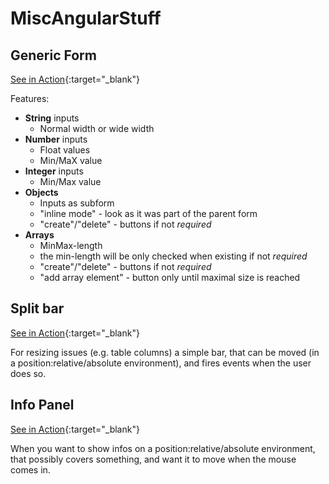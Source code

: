 # MiscAngularStuff

## Generic Form

[See in Action](https://dogi-zz.github.io/misc.angular-stuff/?page=form){:target="_blank"}

Features:

- **String** inputs
  - Normal width or wide width
- **Number** inputs
  - Float values
  - Min/MaX value
- **Integer** inputs
  - Min/Max value
- **Objects**
  - Inputs as subform
  - "inline mode" - look as it was part of the parent form
  - "create"/"delete" - buttons if not *required*
- **Arrays**
  - MinMax-length
  - the min-length will be only checked when existing if not *required*
  - "create"/"delete" - buttons if not *required*
  - "add array element" - button only until maximal size is reached


## Split bar

[See in Action](https://dogi-zz.github.io/misc.angular-stuff/?page=split_bar){:target="_blank"}

For resizing issues (e.g. table columns) a simple bar, that can be moved (in a position:relative/absolute environment), and fires events when the user does so.

## Info Panel

[See in Action](https://dogi-zz.github.io/misc.angular-stuff/?page=split_bar){:target="_blank"}

When you want to show infos on a position:relative/absolute environment, that possibly covers something, and want it to move when the mouse comes in.

